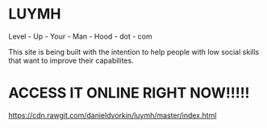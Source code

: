 # LUYMH
Level - Up - Your - Man - Hood - dot - com

This site is being built with the intention to help people with low social skills that want to improve their capabilites.

# ACCESS IT ONLINE RIGHT NOW!!!!!
https://cdn.rawgit.com/danieldvorkin/luymh/master/index.html
